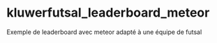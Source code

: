 kluwerfutsal_leaderboard_meteor
===============================

Exemple de leaderboard avec meteor adapté à une équipe de futsal
